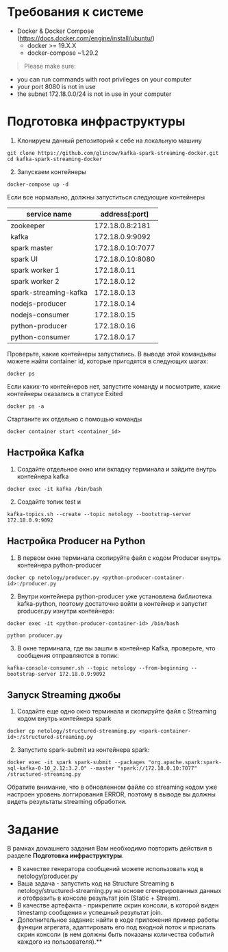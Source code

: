 # Требования к системе

*   Docker & Docker Compose (https://docs.docker.com/engine/install/ubuntu/)
    *   docker >= 19.X.X 
    *   docker-compose ~1.29.2
 
> Please make sure:
*   you can run commands with root privileges on your computer
*   your port 8080 is not in use
*   the subnet 172.18.0.0/24 is not in use in your computer

# Подготовка инфраструктуры

1. Клонируем данный репозиторий к себе на локальную машину
```
git clone https://github.com/glincow/kafka-spark-streaming-docker.git
cd kafka-spark-streaming-docker
```

2. Запускаем контейнеры
```
docker-compose up -d 
```
Если все нормально, должны запуститься следующие контейнеры

| service name             | address[:port]   |
|--------------------------|------------------|
| zookeeper                | 172.18.0.8:2181  |
| kafka                    | 172.18.0.9:9092  |
| spark master             | 172.18.0.10:7077 |
| spark UI                 | 172.18.0.10:8080 |
| spark worker 1           | 172.18.0.11      |
| spark worker 2           | 172.18.0.12      |
| spark-streaming-kafka    | 172.18.0.13      |
| nodejs-producer          | 172.18.0.14      |
| nodejs-consumer          | 172.18.0.15      |
| python-producer          | 172.18.0.16      |
| python-consumer          | 172.18.0.17      |

Проверьте, какие контейнеры запустились. В выводе этой командывы можете найти container id, которые пригодятся в следующих шагах:
```
docker ps
```

Если каких-то контейнеров нет, запустите команду и посмотрите, какие контейнеры оказались в статусе Exited
```
docker ps -a
```

Стартаните их отдельно с помощью команды
```
docker сontainer start <container_id>
```

## Настройка Kafka

1. Создайте отдельное окно или вкладку терминала и зайдите внутрь контейнера kafka
```
docker exec -it kafka /bin/bash
```
2. Создайте топик test и 
```
kafka-topics.sh --create --topic netology --bootstrap-server 172.18.0.9:9092
``` 

## Настройка Producer на Python
1. В первом окне терминала скопируйте файл с кодом Producer внутрь контейнера python-producer
```
docker cp netology/producer.py <python-producer-container-id>:/producer.py
```
2. Внутри контейнера python-producer уже установлена библиотека kafka-python, поэтому достаточно войти в контейнер и запустит producer.py изнутри контейнера:
```
docker exec -it <python-producer-container-id> /bin/bash

python producer.py 
```
3. В окне терминала, где вы зашли в контейнер Kafka, проверьте, что сообщения отправляются в топик:
```
kafka-console-consumer.sh --topic netology --from-beginning --bootstrap-server 172.18.0.9:9092
```

## Запуск Streaming джобы
1. Создайте еще одно окно терминала и скопируйте файл с Streaming кодом внутрь контейнера spark
```
docker cp netology/structured-streaming.py <spark-container-id>:/structured-streaming.py
```
2. Запустите spark-submit из контейнера spark: 
```
docker exec -it spark spark-submit --packages "org.apache.spark:spark-sql-kafka-0-10_2.12:3.2.0" --master "spark://172.18.0.10:7077" /structured-streaming.py
```
Обратите внимание, что в обновленном файле со streaming кодом уже настроен уровень логгирования ERROR, поэтому в выводе вы должны видеть результаты streaming обработки. 


# Задание 
В рамках домашнего задания Вам необходимо повторить действия в разделе **Подготовка инфраструктуры**.

- В качестве генератора сообщений можете использовать код в netology/producer.py 
- Ваша задача - запустить код на Structure Streaming в netology/structured-streaming.py на основе сгенерированных данных и отобразить в консоле результат join (Static + Stream).
- В качестве артефакта - прикрепите скрин консоли, в которой виден timestamp сообщения и успешный результат join.
- Дополнительное задание: найти в коде приложения пример работы функции агрегата, адаптировать его под входной поток и прислать скрин консоли (в нем должны быть показаны количества событий каждого из пользователя).**
